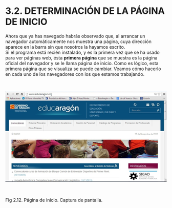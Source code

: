 
# 3.2. DETERMINACIÓN DE LA PÁGINA DE INICIO

Ahora que ya has navegado habrás observado que, al arrancar un navegador automáticamente nos muestra una página, cuya dirección aparece en la barra sin que nosotros la hayamos escrito.<br/> Si el programa está recién instalado, y es la primera vez que se ha usado para ver páginas web, ésta **primera página** que se muestra es la página oficial del navegador y se le llama página de inicio. Como es lógico, esta primera página que se visualiza se puede cambiar. Veamos cómo hacerlo en cada uno de los navegadores con los que estamos trabajando.

 


![](img/pagina_de_inicio.jpg)

 

Fig 2.12. Página de inicio. Captura de pantalla.

